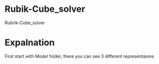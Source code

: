 # Rubik-Cube_solver
Rubrik-Cube_solver

# Expalnation
First start with Model folder, there you can see 3 different representaions

